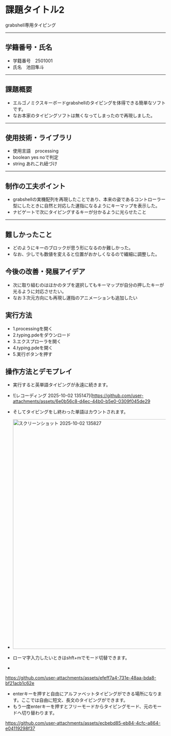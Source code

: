 # 課題タイトル2
grabshell専用タイピング

---
## 学籍番号・氏名
- 学籍番号　2501001
- 氏名　池田隼斗

--- 
## 課題概要
- エルゴノミクスキーボードgrabshellのタイピングを体得できる簡単なソフトです。
- なお本家のタイピングソフトは無くなってしまったので再現しました。

---
## 使用技術・ライブラリ
- 使用言語　processing
- boolean yes noで判定
- string あれこれ紐づけ

---
## 制作の工夫ポイント
- grabshellの実機配列を再現したことであり、本来の姿であるコントローラー型にしたときに自然と対応した運指になるようにキーマップを表示した。
- ナビゲートで次にタイピングするキーが分かるように光らせたこと

---
## 難しかったこと
- どのようにキーのブロックが思う形になるのか難しかった。
- なお、少しでも数値を変えると位置がおかしくなるので繊細に調整した。

## 今後の改善・発展アイデア
- 次に取り組むのはほかのタブを選択してもキーマップが自分の押したキーが光るように対応させたい。
- なお３次元方向にも再現し運指のアニメーションも追加したい

## 実行方法
- 1.processingを開く
- 2.typing.pdeをダウンロード
- 3.エクスプローラを開く
- 4.typing.pdeを開く
- 5.実行ボタンを押す

## 操作方法とデモプレイ
- 実行すると英単語タイピングが永遠に続きます。
- ![レコーディング 2025-10-02 135147](https://github.com/user-attachments/assets/6e0b56c8-d4ec-44b0-b5e0-0309f045de29

- そしてタイピングをし終わった単語はカウントされます。
- <img width="994" height="721" alt="スクリーンショット 2025-10-02 135827" src="https://github.com/user-attachments/assets/db9132ed-8f68-4012-822c-7105e6a4a637" />

- ローマ字入力したいときはshft+mでモード切替できます。
- 

https://github.com/user-attachments/assets/efeff7a4-731e-48aa-bda8-bf21acb1c62e


- enterキーを押すと自由にアルファベットタイピングができる場所になります。ここでは自由に短文、長文のタイピングができます。
- もう一度enterキーを押すとフリーモードからタイピングモード、元のモードへ切り替わります。


https://github.com/user-attachments/assets/ecbebd85-eb84-4cfc-a864-e04119298f37

